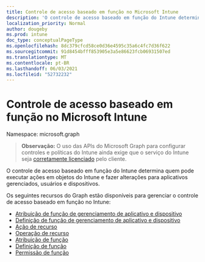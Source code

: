 ```yaml
---
title: Controle de acesso baseado em função no Microsoft Intune
description: 'O controle de acesso baseado em função do Intune determina quem pode executar ações em objetos do Intune e fazer alterações para aplicativos gerenciados, usuários e dispositivos.   '
localization_priority: Normal
author: dougeby
ms.prod: intune
doc_type: conceptualPageType
ms.openlocfilehash: 8dc379cfcd58ce0d36e4595c35a6c4fc7d36f622
ms.sourcegitcommit: 91d8454bfff853905e3a5e86623fcb06931507ed
ms.translationtype: MT
ms.contentlocale: pt-BR
ms.lasthandoff: 06/03/2021
ms.locfileid: "52732232"
---
```

# <a name="role-based-access-control-in-microsoft-intune"></a>Controle de acesso baseado em função no Microsoft Intune

Namespace: microsoft.graph

> **Observação:** O uso das APIs do Microsoft Graph para configurar controles e políticas do Intune ainda exige que o serviço do Intune seja [corretamente licenciado](https://www.microsoft.com/en-us/cloud-platform/microsoft-intune-pricing) pelo cliente.

O controle de acesso baseado em função do Intune determina quem pode executar ações em objetos do Intune e fazer alterações para aplicativos gerenciados, usuários e dispositivos.   

Os seguintes recursos do Graph estão disponíveis para gerenciar o controle de acesso baseado em função no Intune:  

- [Atribuição de função de gerenciamento de aplicativo e dispositivo](intune-rbac-deviceandappmanagementroleassignment.md)
- [Definição de função de gerenciamento de aplicativo e dispositivo](intune-rbac-deviceandappmanagementroledefinition.md)
- [Ação de recurso](intune-rbac-resourceaction.md)
- [Operação de recurso](intune-rbac-resourceoperation.md)
- [Atribuição de função](intune-rbac-roleassignment.md)
- [Definição de função](intune-rbac-roledefinition.md)
- [Permissão de função](intune-rbac-rolepermission.md)







